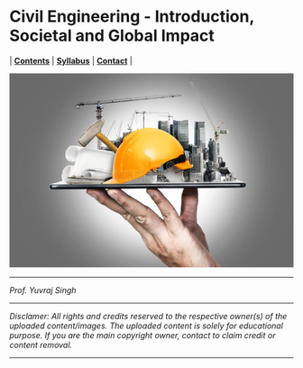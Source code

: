 # Civil Engineering - Introduction, Societal and Global Impact

| **[Contents](Contents/Content.md)** | **[Syllabus](Contents/Syllabus_CE.png)** | **[Contact](Contents/Contact.md)** |  

![Civil Engineering](Contents/Images/Wallpaper_CE.jpg)

---

_Prof. Yuvraj Singh_

---

*Disclamer: All rights and credits reserved to the respective owner(s) of the uploaded content/images. The uploaded content is solely for educational purpose. If you are the main copyright owner, contact to claim credit or content removal.*

---
